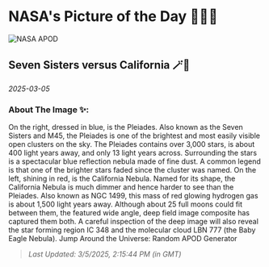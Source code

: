 
# NASA's Picture of the Day 🧑‍🚀💫

  ![NASA APOD](https://apod.nasa.gov/apod/image/2503/California2Pleiades_Anderson_9953.jpg)
  
  ## Seven Sisters versus California 🪄🌌
  
  _2025-03-05_
  
  ### About The Image ✨: 
  
  On the right, dressed in blue, is the Pleiades.  Also known as the Seven Sisters and M45, the Pleiades is one of the brightest and most easily visible open clusters on the sky. The Pleiades contains over 3,000 stars, is about 400 light years away, and only 13 light years across. Surrounding the stars is a spectacular blue reflection nebula made of fine dust.  A common legend is that one of the brighter stars faded since the cluster was named. On the left, shining in red, is the California Nebula.  Named for its shape, the California Nebula is much dimmer and hence harder to see than the Pleiades.  Also known as NGC 1499, this mass of red glowing hydrogen gas is about 1,500 light years away. Although about 25 full moons could fit between them, the featured wide angle, deep field image composite has captured them both.  A careful inspection of the deep image will also reveal the star forming region IC 348 and the molecular cloud LBN 777 (the Baby Eagle Nebula).    Jump Around the Universe: Random APOD Generator
  
  
  
  > _Last Updated: 3/5/2025, 2:15:44 PM (in GMT)_
  